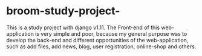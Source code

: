 # broom-study-project-
This is a study project with django v1.11. 
The Front-end of this web-application is very simple and poor, because my general purpose was to develop the back-end and different opportunities of the web-application, such as add files, add news, blog, user registration, online-shop and others.
